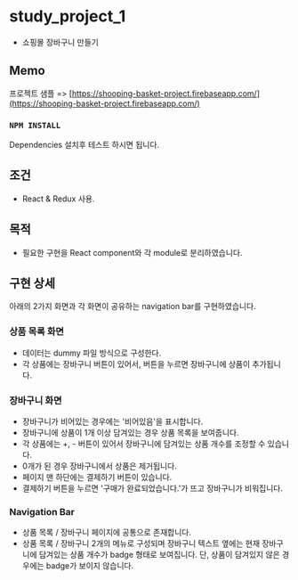# study_project_1

- 쇼핑몰 장바구니 만들기

## Memo

프로젝트 샘플 => [https://shooping-basket-project.firebaseapp.com/](https://shooping-basket-project.firebaseapp.com/)

### `NPM INSTALL`

Dependencies 설치후 테스트 하시면 됩니다.

## 조건

- React & Redux 사용.

## 목적

- 필요한 구현을 React component와 각 module로 분리하였습니다.

## 구현 상세

아래의 2가지 화면과 각 화면이 공유하는 navigation bar를 구현하였습니다.

### 상품 목록 화면

- 데이터는 dummy 파일 방식으로 구성한다.
- 각 상품에는 장바구니 버튼이 있어서, 버튼을 누르면 장바구니에 상품이 추가됩니다.

### 장바구니 화면

- 장바구니가 비어있는 경우에는 '비어있음'을 표시합니다.
- 장바구니에 상품이 1개 이상 담겨있는 경우 상품 목록을 보여줍니다.
- 각 상품에는 +, - 버튼이 있어서 장바구니에 담겨있는 상품 개수를 조정할 수 있습니다.
- 0개가 된 경우 장바구니에서 상품은 제거됩니다.
- 페이지 맨 하단에는 결제하기 버튼이 있습니다.
- 결제하기 버튼을 누르면 '구매가 완료되었습니다.'가 뜨고 장바구니가 비워집니다.

### Navigation Bar

- 상품 목록 / 장바구니 페이지에 공통으로 존재합니다.
- 상품 목록 / 장바구니 2개의 메뉴로 구성되며 장바구니 텍스트 옆에는 현재 장바구니에 담겨있는 상품 개수가 badge 형태로 보여집니다. 단, 상품이 담겨있지 않은 경우에는 badge가 보이지 않습니다.
